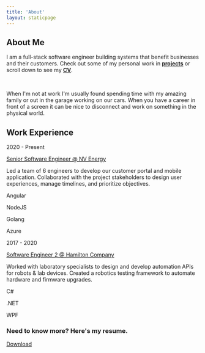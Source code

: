 ```yaml
---
title: 'About'
layout: staticpage
---
```


<div class="about">
    <section class="banner-section">
        <div class="content-block">
            <div class="content-block-title">
                <h1>About Me</h1>
            </div>
            <p>
            I am a full-stack software engineer building systems that benefit businesses and their customers. Check out some of my personal work in <strong><a href="/projects">projects</a></strong> or scroll down to see my <strong><a href="#cv">CV</a></strong>.
            </p>
            <br />
            <p>
            When I'm not at work I'm usually found spending time with my amazing family or out in the garage working on our cars. When you have a career in front of a screen it can be nice to disconnect and work on something in the physical world. 
            </p>
        </div>
    </section>
    <section class="banner-section">
        <div class="content-block">
            <div class="content-block-title">
                <h2 id="cv">Work Experience</h2>
                <div>
                    <div class="cv-entry">
                        <p class="when">2020 - Present</p>
                        <div class="details">
                            <a class="where" href="https://www.nvenergy.com">Senior Software Engineer @ NV Energy</a>
                            <p class="what">Led a team of 6 engineers to develop our customer portal and mobile application. Collaborated with the project stakeholders to design user experiences, manage timelines, and prioritize objectives.</p>
                            <div class="with">
                            <p class="chip">Angular</p>
                            <p class="chip">NodeJS</p>
                            <p class="chip">Golang</p>
                            <p class="chip">Azure</p>
                            </div>
                        </div>
                    </div>
                    <div class="cv-entry">
                        <p class="when">2017 - 2020</p>
                        <div class="details">
                            <a class="where" href="https://www.hamiltoncompany.com/">Software Engineer 2 @ Hamilton Company</a>
                            <p class="what">Worked with laboratory specialists to design and develop automation APIs for robots & lab devices. Created a robotics testing framework to automate hardware and firmware upgrades.</p>
                            <div class="with">
                                <p class="chip">C#</p>
                                <p class="chip">.NET</p>
                                <p class="chip">WPF</p>
                            </div>
                        </div>
                    </div>
                </div>
            </div>
        </div>
    </section>
    
</div>

<section id="resume" class="banner-section cta">
        <div class="content-block-center">
        <h3>Need to know more? Here's my resume.</h3>
        <a class="button-gradient-primary-secondary" download href="/docs/resume.pdf">Download</a>
        </div>
    </section>
